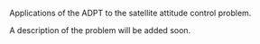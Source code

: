 Applications of the ADPT to the satellite attitude control problem.


A description of the problem will be added soon.
